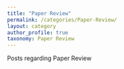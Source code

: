 ```yaml
---
title: "Paper Review"
permalink: /categories/Paper-Review/
layout: category
author_profile: true
taxonomy: Paper Review
---
```


Posts regarding Paper Review